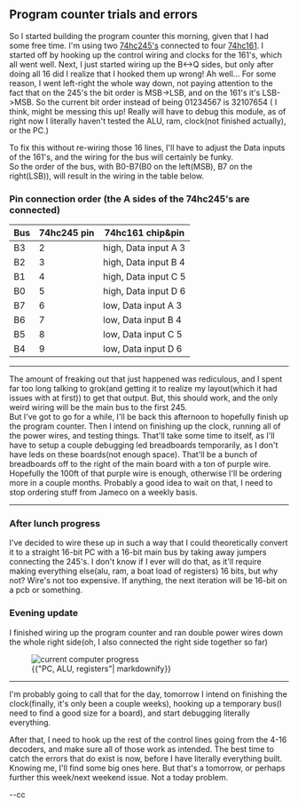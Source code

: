 ## Program counter trials and errors

So I started building the program counter this morning, given that I had some free time.
I'm using two [74hc245's](https://www.jameco.com/Jameco/Products/ProdDS/45671.pdf) connected to four [74hc161](https://eater.net/datasheets/74ls161.pdf).
I started off by hooking up the control wiring and clocks for the 161's, which all went well.  Next, I just started wiring up the B<->Q sides, but only after doing all 16 did I realize that I hooked them up wrong!  Ah well...
For some reason, I went left-right the whole way down, not paying attention to the fact that on the 245's the bit order is MSB->LSB, and on the 161's it's LSB->MSB.  So the current bit order instead of being 01234567 is 32107654 ( I think, might be messing this up!  Really will have to debug this module, as of right now I literally haven't tested the ALU, ram, clock(not finished actually), or the PC.)

To fix this without re-wiring those 16 lines, I'll have to adjust the Data inputs of the 161's, and the wiring for the bus will certainly be funky.  
So the order of the bus, with B0-B7(B0 on the left(MSB), B7 on the right(LSB)), will result in the wiring in the table below.  

### Pin connection order (the A sides of the 74hc245's are connected)

| Bus | 74hc245 pin | 74hc161 chip&pin      |
|-----|-------------|-----------------------|
| B3  | 2           | high, Data input A 3  |
| B2  | 3           | high, Data input B 4  |
| B1  | 4           | high, Data input C 5  |
| B0  | 5           | high, Data input D 6  |
| B7  | 6           | low, Data input A 3   |
| B6  | 7           | low, Data input B 4   | 
| B5  | 8           | low, Data input C 5   |
| B4  | 9           | low, Data input D 6   |

---

The amount of freaking out that just happened was rediculous, and I spent far too long talking to grok(and getting it to realize my layout(which it had issues with at first)) to get that output.  But, this should work, and the only weird wiring will be the main bus to the first 245.  
But I've got to go for a while, I'll be back this afternoon to hopefully finish up the program counter.  Then I intend on finishing up the clock, running all of the power wires, and testing things.  That'll take some time to itself, as I'll have to setup a couple debugging led breadboards temporarily, as I don't have leds on these boards(not enough space).  That'll be a bunch of breadboards off to the right of the main board with a ton of purple wire.  Hopefully the 100ft of that purple wire is enough, otherwise I'll be ordering more in a couple months.  Probably a good idea to wait on that, I need to stop ordering stuff from Jameco on a weekly basis.  

---

### After lunch progress

I've decided to wire these up in such a way that I could theoretically convert it to a straight 16-bit PC with a 16-bit main bus by taking away jumpers connecting the 245's.  I don't know if I ever will do that, as it'll require making everything else(alu, ram, a boat load of registers) 16 bits, but why not?  Wire's not too expensive.  If anything, the next iteration will be 16-bit on a pcb or something.  


### Evening update
I finished wiring up the program counter and ran double power wires down the whole right side(oh, I also connected the right side together so far)
<figure>
  <div>
  <img src="{{site.url}}/assets/img/20250518_174459.jpeg" alt="current computer progress  "/>
  </div>
  <figcaption>{{"PC, ALU, registers"| markdownify}}</figcaption>
</figure>

---

I'm probably going to call that for the day, tomorrow I intend on finishing the clock(finally, it's only been a couple weeks), hooking up a temporary bus(I need to find a good size for a board), and start debugging literally everything.  

After that, I need to hook up the rest of the control lines going from the 4-16 decoders, and make sure all of those work as intended.  The best time to catch the errors that do exist is now, before I have literally everything built.  Knowing me, I'll find some big ones here.  But that's a tomorrow, or perhaps further this week/next weekend issue.  Not a today problem.

--cc